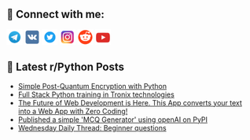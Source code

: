 ## 🔎 Connect with me:
[<img src="https://github.com/bullbesh/bullbesh/blob/main/images/Telegram.png" width="32" height="32" />](https://t.me/bullbesh)
[<img src="https://github.com/bullbesh/bullbesh/blob/main/images/VK.png" width="32" height="32" />](https://vk.com/bullbesh)
[<img src="https://github.com/bullbesh/bullbesh/blob/main/images/Twitter.png" width="32" height="32" />](https://twitter.com/bullbesh1)
[<img src="https://github.com/bullbesh/bullbesh/blob/main/images/Instagram.png" width="32" height="32" />](https://www.instagram.com/bullbesh)
[<img src="https://github.com/bullbesh/bullbesh/blob/main/images/Reddit.png" width="32" height="32" />](https://www.reddit.com/user/bullbesh)
[<img src="https://github.com/bullbesh/bullbesh/blob/main/images/YouTube.png" width="32" height="32" />](https://www.youtube.com/channel/UCtfjRs6uzgq5mfm8S06WTcg)

## 📕 Latest r/Python Posts
<!-- BLOG-POST-LIST:START -->
- [Simple Post-Quantum Encryption with Python](https://www.reddit.com/r/Python/comments/15a0ubp/simple_postquantum_encryption_with_python/)
- [Full Stack Python training in Tronix technologies](https://www.reddit.com/r/Python/comments/159wb7a/full_stack_python_training_in_tronix_technologies/)
- [The Future of Web Development is Here. This App converts your text into a Web App with Zero Coding!](https://www.reddit.com/r/Python/comments/159tkaw/the_future_of_web_development_is_here_this_app/)
- [Published a simple &#39;MCQ Generator&#39; using openAI on PyPI](https://www.reddit.com/r/Python/comments/159qnat/published_a_simple_mcq_generator_using_openai_on/)
- [Wednesday Daily Thread: Beginner questions](https://www.reddit.com/r/Python/comments/159pmoq/wednesday_daily_thread_beginner_questions/)
<!-- BLOG-POST-LIST:END -->
